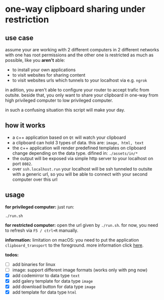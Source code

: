 # one-way clipboard sharing under restriction

## use case
assume your are working with 2 different computers in 2 different networks with one has root permissions and the other one is restricted as much as possible, like you **aren't** able:
- to install your own applications
- to visit websites for sharing content
- to visit websites urls which tunnels to your localhost via e.g. `ngrok`

in adition, you aren't able to configure your router to accept trafic from outsite. beside that, you only want to share your clipboard in one-way from high privileged computer to low privileged computer.

in such a confusing situation this script will make your day.

## how it works
- a c++ application based on `Qt` will watch your clipboard
- a clipboard can hold 3 types of data. this are: `image, html, text`
- the c++ application will render predefined templates on clipboard change depending on the data type. difined in: `./assets/in/*`
- the output will be exposed via simple http server to your localhost on port `8082`.
- over `ssh.localhost.run` your localhost will be ssh tunneled to outsite with a generic url, so you will be able to connect with your second computer over this url

## usage
**for privileged computer:**
just run: 

`./run.sh`

**for restricted computer:**
open the url given by `./run.sh`. for now, you need to refresh via `F5 / ctrl+R` manually.

**information:** limitation on macOS: you need to put the application `clipboard_transport` to the foreground. more information click [here](https://doc.qt.io/qt-5/qclipboard.html#dataChanged).

**todos:**
- [ ] add binaries for linux
- [ ] image: support different image formats (works only with png now)
- [x] add codemirror to data type `text`
- [x] add galery template for data type `image`
- [x] add download button for data type `image`
- [x] add template for data type `html`